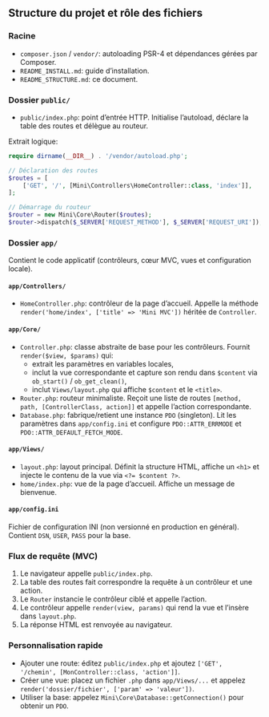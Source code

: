 ## Structure du projet et rôle des fichiers

### Racine
- `composer.json` / `vendor/`: autoloading PSR-4 et dépendances gérées par Composer.
- `README_INSTALL.md`: guide d’installation.
- `README_STRUCTURE.md`: ce document.

### Dossier `public/`
- `public/index.php`: point d’entrée HTTP. Initialise l’autoload, déclare la table des routes et délègue au routeur.

Extrait logique:
```php
require dirname(__DIR__) . '/vendor/autoload.php';

// Déclaration des routes
$routes = [
    ['GET', '/', [Mini\Controllers\HomeController::class, 'index']],
];

// Démarrage du routeur
$router = new Mini\Core\Router($routes);
$router->dispatch($_SERVER['REQUEST_METHOD'], $_SERVER['REQUEST_URI']);
```

### Dossier `app/`
Contient le code applicatif (contrôleurs, cœur MVC, vues et configuration locale).

#### `app/Controllers/`
- `HomeController.php`: contrôleur de la page d’accueil. Appelle la méthode `render('home/index', ['title' => 'Mini MVC'])` héritée de `Controller`.

#### `app/Core/`
- `Controller.php`: classe abstraite de base pour les contrôleurs. Fournit `render($view, $params)` qui:
  - extrait les paramètres en variables locales,
  - inclut la vue correspondante et capture son rendu dans `$content` via `ob_start()` / `ob_get_clean()`,
  - inclut `Views/layout.php` qui affiche `$content` et le `<title>`.
- `Router.php`: routeur minimaliste. Reçoit une liste de routes `[method, path, [ControllerClass, action]]` et appelle l’action correspondante.
- `Database.php`: fabrique/retient une instance `PDO` (singleton). Lit les paramètres dans `app/config.ini` et configure `PDO::ATTR_ERRMODE` et `PDO::ATTR_DEFAULT_FETCH_MODE`.

#### `app/Views/`
- `layout.php`: layout principal. Définit la structure HTML, affiche un `<h1>` et injecte le contenu de la vue via `<?= $content ?>`.
- `home/index.php`: vue de la page d’accueil. Affiche un message de bienvenue.

#### `app/config.ini`
Fichier de configuration INI (non versionné en production en général). Contient `DSN`, `USER`, `PASS` pour la base.

### Flux de requête (MVC)
1. Le navigateur appelle `public/index.php`.
2. La table des routes fait correspondre la requête à un contrôleur et une action.
3. Le `Router` instancie le contrôleur ciblé et appelle l’action.
4. Le contrôleur appelle `render(view, params)` qui rend la vue et l’insère dans `layout.php`.
5. La réponse HTML est renvoyée au navigateur.

### Personnalisation rapide
- Ajouter une route: éditez `public/index.php` et ajoutez `['GET', '/chemin', [MonController::class, 'action']]`.
- Créer une vue: placez un fichier `.php` dans `app/Views/...` et appelez `render('dossier/fichier', ['param' => 'valeur'])`.
- Utiliser la base: appelez `Mini\Core\Database::getConnection()` pour obtenir un `PDO`.


